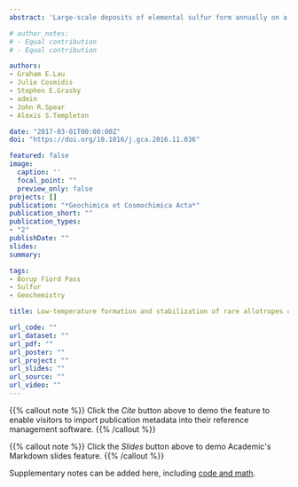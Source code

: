 ```yaml
---
abstract: 'Large-scale deposits of elemental sulfur form annually on a glacier’s surface at Borup Fiord Pass in the Canadian High Arctic. However, the mechanisms of mineralization and stabilization of elemental sulfur at this site are currently unknown. Here we show that X-ray diffraction (XRD) data for fresh sulfur precipitates collected from the surface of a melt pool over sulfide-rich ice reveal the presence of three sulfur allotropes, α-S8, β-S8, and γ-S8 (the three solid forms of cyclooctasulfur (S8)). The detection of the β-S8 allotrope of elemental sulfur is notable, since β-S8 typically only forms in high temperature environments (>96 °C). The γ-S8 allotrope is also rare in natural settings and has previously been implicated as a signature of microbial sulfur cycling. Using combustion and infrared spectroscopy approaches, organic carbon is also detected within the sample bearing the three allotropes of elemental sulfur. Electron microscopy and scanning transmission X-ray microscopy (STXM) at the C K-edge show that the sulfur precipitates are intimately associated with the organic carbon at the submicron scale. The occurrence of β-S8 and γ-S8 in this low-temperature setting indicates that there are unknown pathways for the formation and stabilization of these rare allotropes of elemental sulfur. In particular, we infer that the occurrence of these allotropes is related to their association with organic carbon. The formation of carbon-associated sulfur globules may not be a direct by-product of microbial activity; however, a potential role of direct or indirect microbial mediation in the formation and stabilization of β-S8 and γ-S8 remains to be assessed.'

# author_notes:
# - Equal contribution
# - Equal contribution

authors:
- Graham E.Lau
- Julie Cosmidis
- Stephen E.Grasby
- admin
- John R.Spear
- Alexis S.Templeton

date: "2017-03-01T00:00:00Z"
doi: "https://doi.org/10.1016/j.gca.2016.11.036"

featured: false
image:
  caption: ''
  focal_point: ""
  preview_only: false
projects: []
publication: "*Geochimica et Cosmochimica Acta*"
publication_short: ""
publication_types:
- "2"
publishDate: ""
slides: 
summary: 

tags:
- Borup Fiord Pass
- Sulfur
- Geochemistry

title: Low-temperature formation and stabilization of rare allotropes of cyclooctasulfur (β-S8 and γ-S8) in the presence of organic carbon at a sulfur-rich glacial site in the Canadian High Arctic

url_code: ""
url_dataset: ""
url_pdf: ""
url_poster: ""
url_project: ""
url_slides: ""
url_source: ""
url_video: ""
---
```


{{% callout note %}}
Click the *Cite* button above to demo the feature to enable visitors to import publication metadata into their reference management software.
{{% /callout %}}

{{% callout note %}}
Click the *Slides* button above to demo Academic's Markdown slides feature.
{{% /callout %}}

Supplementary notes can be added here, including [code and math](https://sourcethemes.com/academic/docs/writing-markdown-latex/).
